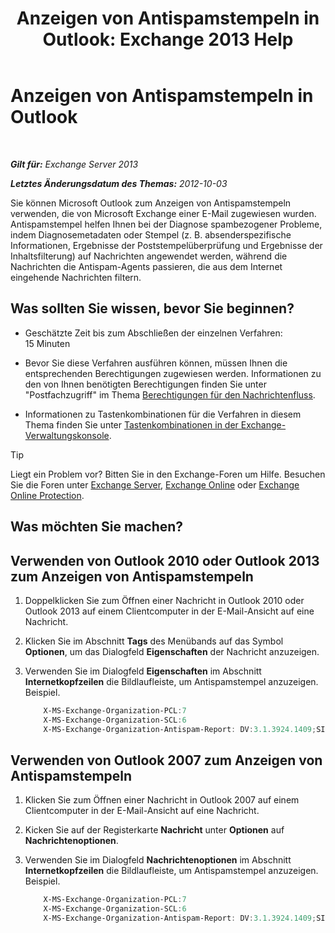 ﻿---
title: 'Anzeigen von Antispamstempeln in Outlook: Exchange 2013 Help'
TOCTitle: Anzeigen von Antispamstempeln in Outlook
ms:assetid: cddb5dbf-ad1e-471c-9fc8-28ddcf7ec1d0
ms:mtpsurl: https://technet.microsoft.com/de-de/library/Bb124595(v=EXCHG.150)
ms:contentKeyID: 50476744
ms.date: 05/22/2018
mtps_version: v=EXCHG.150
ms.translationtype: MT
---

# Anzeigen von Antispamstempeln in Outlook

 

_**Gilt für:** Exchange Server 2013_

_**Letztes Änderungsdatum des Themas:** 2012-10-03_

Sie können Microsoft Outlook zum Anzeigen von Antispamstempeln verwenden, die von Microsoft Exchange einer E-Mail zugewiesen wurden. Antispamstempel helfen Ihnen bei der Diagnose spambezogener Probleme, indem Diagnosemetadaten oder Stempel (z. B. absenderspezifische Informationen, Ergebnisse der Poststempelüberprüfung und Ergebnisse der Inhaltsfilterung) auf Nachrichten angewendet werden, während die Nachrichten die Antispam-Agents passieren, die aus dem Internet eingehende Nachrichten filtern.

## Was sollten Sie wissen, bevor Sie beginnen?

  - Geschätzte Zeit bis zum Abschließen der einzelnen Verfahren: 15 Minuten

  - Bevor Sie diese Verfahren ausführen können, müssen Ihnen die entsprechenden Berechtigungen zugewiesen werden. Informationen zu den von Ihnen benötigten Berechtigungen finden Sie unter "Postfachzugriff" im Thema [Berechtigungen für den Nachrichtenfluss](mail-flow-permissions-exchange-2013-help.md).

  - Informationen zu Tastenkombinationen für die Verfahren in diesem Thema finden Sie unter [Tastenkombinationen in der Exchange-Verwaltungskonsole](keyboard-shortcuts-in-the-exchange-admin-center-exchange-online-protection-help.md).


> [!TIP]
> Liegt ein Problem vor? Bitten Sie in den Exchange-Foren um Hilfe. Besuchen Sie die Foren unter <A href="https://go.microsoft.com/fwlink/p/?linkid=60612">Exchange Server</A>, <A href="https://go.microsoft.com/fwlink/p/?linkid=267542">Exchange Online</A> oder <A href="https://go.microsoft.com/fwlink/p/?linkid=285351">Exchange Online Protection</A>.



## Was möchten Sie machen?

## Verwenden von Outlook 2010 oder Outlook 2013 zum Anzeigen von Antispamstempeln

1.  Doppelklicken Sie zum Öffnen einer Nachricht in Outlook 2010 oder Outlook 2013 auf einem Clientcomputer in der E-Mail-Ansicht auf eine Nachricht.

2.  Klicken Sie im Abschnitt **Tags** des Menübands auf das Symbol **Optionen**, um das Dialogfeld **Eigenschaften** der Nachricht anzuzeigen.

3.  Verwenden Sie im Dialogfeld **Eigenschaften** im Abschnitt **Internetkopfzeilen** die Bildlaufleiste, um Antispamstempel anzuzeigen. Beispiel.
    
    ```powershell
        X-MS-Exchange-Organization-PCL:7
        X-MS-Exchange-Organization-SCL:6
        X-MS-Exchange-Organization-Antispam-Report: DV:3.1.3924.1409;SID:SenderIDStatus Fail;PCL:PhishingLevel SUSPICIOUS;CW:CustomList;PP:Presolved;TIME:TimeBasedFeatures
    ```
    
## Verwenden von Outlook 2007 zum Anzeigen von Antispamstempeln

1.  Klicken Sie zum Öffnen einer Nachricht in Outlook 2007 auf einem Clientcomputer in der E-Mail-Ansicht auf eine Nachricht.

2.  Kicken Sie auf der Registerkarte **Nachricht** unter **Optionen** auf **Nachrichtenoptionen**.

3.  Verwenden Sie im Dialogfeld **Nachrichtenoptionen** im Abschnitt **Internetkopfzeilen** die Bildlaufleiste, um Antispamstempel anzuzeigen. Beispiel.

    ```powershell
        X-MS-Exchange-Organization-PCL:7
        X-MS-Exchange-Organization-SCL:6
        X-MS-Exchange-Organization-Antispam-Report: DV:3.1.3924.1409;SID:SenderIDStatus Fail;PCL:PhishingLevel SUSPICIOUS;CW:CustomList;PP:Presolved;TIME:TimeBasedFeatures
    ```
